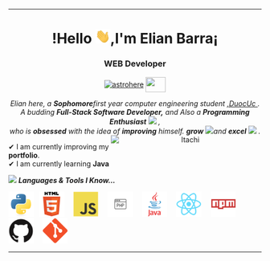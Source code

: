 
<hr>
<h1 align="center">!Hello <img src="https://raw.githubusercontent.com/ABSphreak/ABSphreak/master/gifs/Hi.gif"width="30px">,I'm Elian Barra¡</h1>
<h3 align="center">WEB Developer </h3>
<p align="center">
<a href="https://www.linkedin.com/in/elianbarra/" target="blank"><img align="center" src="https://cdn.jsdelivr.net/npm/simple-icons@3.0.1/icons/linkedin.svg" alt="astrohere" height="30" width="40" /></a>
<a href = "mailto: Elianbarra@gmail.com"><img align="center" src="https://simpleicons.org/icons/gmail.svg" height="30" width="40" /></a>
</p>
</p>



<p align="center">
  <em>
    Elian here, a <b>Sophomore</b>first year computer engineering student  <a href="https://www.duoc.cl/">,DuocUc </a>. <br>
    A budding <b>Full-Stack Software Developer,</b> and Also a <b>Programming Enthusiast</b>&nbsp;<img src="https://github.com/TheDudeThatCode/TheDudeThatCode/blob/master/Assets/Designer.gif" width="36px">&nbsp,<br>who is <b>obsessed</b>
    with the idea of <b>improving</b> himself. 
    <b>grow</b> <img src="https://github.com/TheDudeThatCode/TheDudeThatCode/blob/master/Assets/Rocket.gif" width="18px">and 
    <b>excel</b> <img src="https://github.com/TheDudeThatCode/TheDudeThatCode/blob/master/Assets/Medal.gif" width="20px">&nbsp.
  </em> 
  <br>
<img align="right" width=300px alt="" src="https://giphy.com/gifs/naruto-sasuke-lDmsGbXcCuyOI" />
<img align="right" width=300px alt="Itachi" src="https://media.giphy.com/media/oNCpIxCAH73epNPQ1g/giphy.gif" />



✔ I am currently improving my **portfolio**. <br>
✔ I am currently learning **Java**<br>

 

<img src="https://media.giphy.com/media/ObNTw8Uzwy6KQ/giphy.gif" width="30px">&nbsp;***Languages & Tools I Know...***
<p align="left">
  
  <img height="50" src="https://raw.githubusercontent.com/devicons/devicon/master/icons/python/python-original.svg">
  <code> <img height="50" src="https://raw.githubusercontent.com/devicons/devicon/master/icons/html5/html5-original-wordmark.svg"> </code>
  <code> <img height="50" src="https://raw.githubusercontent.com/devicons/devicon/master/icons/javascript/javascript-original.svg"> </code>
  <code> <img height="50" src="https://github.com/divyanshojha99/PICBOX/blob/main/php-web-programming-language-line-icon-php-web-programming-language-line-icon-linear-style-sign-mobile-concept-web-design-177562144.jpg?raw=true"> </code>
  <code> <img height="50" src="https://github.com/devicons/devicon/blob/master/icons/java/java-original-wordmark.svg"> </code>
  <code> <img height="50" src="https://github.com/devicons/devicon/blob/master/icons/react/react-original.svg"> </code>
  <code> <img height="50" src="https://github.com/devicons/devicon/blob/master/icons/npm/npm-original-wordmark.svg"> </code>
    <code> <img height="50" src="https://github.com/devicons/devicon/blob/master/icons/github/github-original.svg"> </code>
      <code> <img height="50" src="https://github.com/devicons/devicon/blob/master/icons/git/git-original.svg"> </code>



<hr>
